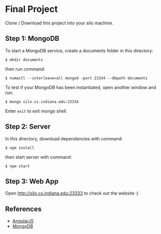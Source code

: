 # Final Project

Clone / Download this project into your silo machine. 

## Step 1: MongoDB ##
To start a MongoDB service, create a documents folder in this directory:

`$ mkdir documents`

then run command:

`$ numactl --interleave=all mongod -port 23334 --dbpath documents`

To test if your MongoDB has been instantiated, open another window and run:

`$ mongo silo.cs.indiana.edu:23334`

Enter `exit` to exit mongo shell.

## Step 2: Server ##

In this directory, download dependencies with command:

`$ npm install`

then start server with command:

`$ npm start`

## Step 3: Web App ##

Open http://silo.cs.indiana.edu:23333 to check out the website :)

## References ##

* [AngularJS](https://www.w3schools.com/angular/angular_application.asp)
* [MongoDB](http://silo.cs.indiana.edu:8346/a290-web/fall2016/0929a.phps)
